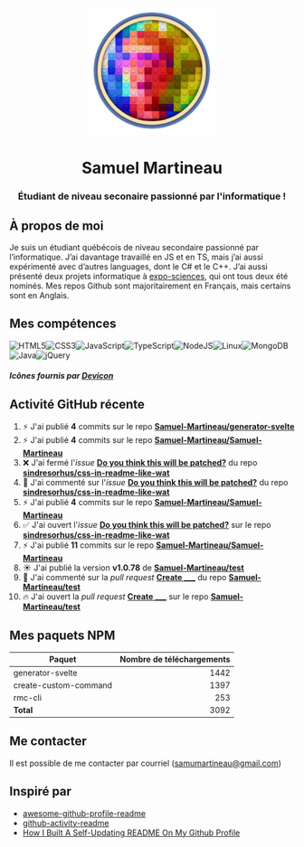 <div align="middle">
  <img height="225" alt="avatar" src="https://raw.githubusercontent.com/Samuel-Martineau/Samuel-Martineau/master/avatar.png">
  <h1>Samuel Martineau</h1>
  <h3>Étudiant de niveau seconaire passionné par l'informatique !</h3>
</div>

## À propos de moi

Je suis un étudiant québécois de niveau secondaire passionné par l’informatique. J’ai davantage travaillé en JS et en TS, mais j’ai aussi expérimenté avec d’autres languages, dont le C# et le C++. J’ai aussi présenté deux projets informatique à [expo-sciences](https://technoscience.ca/programmes/expo-sciences/), qui ont tous deux été nominés. Mes repos Github sont majoritairement en Français, mais certains sont en Anglais.

## Mes compétences

<img alt="HTML5" src="https://konpa.github.io/devicon/devicon.git/icons/html5/html5-original.svg" width="50" title="HTML5" /><img alt="CSS3" src="https://konpa.github.io/devicon/devicon.git/icons/css3/css3-original.svg" width="50" title="CSS3" /><img alt="JavaScript" src="https://konpa.github.io/devicon/devicon.git/icons/javascript/javascript-original.svg" width="50" title="JavaScript" /><img alt="TypeScript" src="https://konpa.github.io/devicon/devicon.git/icons/typescript/typescript-original.svg" width="50" title="TypeScript" /><img alt="NodeJS" src="https://konpa.github.io/devicon/devicon.git/icons/nodejs/nodejs-original.svg" width="50" title="NodeJS" /><img alt="Linux" src="https://konpa.github.io/devicon/devicon.git/icons/linux/linux-original.svg" width="50" title="Linux" /><img alt="MongoDB" src="https://konpa.github.io/devicon/devicon.git/icons/mongodb/mongodb-original.svg" width="50" title="MongoDB" /><img alt="Java" src="https://konpa.github.io/devicon/devicon.git/icons/java/java-original.svg" width="50" title="Java" /><img alt="jQuery" src="https://konpa.github.io/devicon/devicon.git/icons/jquery/jquery-original.svg" width="50" title="jQuery" />

##### Icônes fournis par [Devicon](https://konpa.github.io/devicon/)

## Activité GitHub récente

1. ⚡ J&#x27;ai publié **4** commits sur le repo [**Samuel-Martineau/generator-svelte**](https://github.com/Samuel-Martineau/generator-svelte)
2. ⚡ J&#x27;ai publié **4** commits sur le repo [**Samuel-Martineau/Samuel-Martineau**](https://github.com/Samuel-Martineau/Samuel-Martineau)
3. ❌ J&#x27;ai fermé l&#x27;_issue_ [**Do you think this will be patched?**](https://github.com/sindresorhus/css-in-readme-like-wat/issues/2) du repo [**sindresorhus/css-in-readme-like-wat**](https://github.com/sindresorhus/css-in-readme-like-wat)
4. 💬 J&#x27;ai commenté sur l&#x27;_issue_ [**Do you think this will be patched?**](https://github.com/sindresorhus/css-in-readme-like-wat/issues/2) du repo [**sindresorhus/css-in-readme-like-wat**](https://github.com/sindresorhus/css-in-readme-like-wat)
5. ⚡ J&#x27;ai publié **4** commits sur le repo [**Samuel-Martineau/Samuel-Martineau**](https://github.com/Samuel-Martineau/Samuel-Martineau)
6. ✅ J&#x27;ai ouvert l&#x27;_issue_ [**Do you think this will be patched?**](https://github.com/sindresorhus/css-in-readme-like-wat/issues/2) sur le repo [**sindresorhus/css-in-readme-like-wat**](https://github.com/sindresorhus/css-in-readme-like-wat)
7. ⚡ J&#x27;ai publié **11** commits sur le repo [**Samuel-Martineau/Samuel-Martineau**](https://github.com/Samuel-Martineau/Samuel-Martineau)
8. ☀️ J&#x27;ai publié la version **v1.0.78** de [**Samuel-Martineau/test**](https://github.com/Samuel-Martineau/test)
9. 💬 J&#x27;ai commenté sur la _pull request_ [**Create \_\_\_**](https://github.com/Samuel-Martineau/test/issues/2) du repo [**Samuel-Martineau/test**](https://github.com/Samuel-Martineau/test)
10. 🔥 J&#x27;ai ouvert la _pull request_ [**Create \_\_\_**](https://github.com/Samuel-Martineau/test/pull/2) sur le repo [**Samuel-Martineau/test**](https://github.com/Samuel-Martineau/test)

## Mes paquets NPM

| Paquet                | Nombre de téléchargements |
| --------------------- | ------------------------: |
| generator-svelte      |                      1442 |
| create-custom-command |                      1397 |
| rmc-cli               |                       253 |
| **Total**             |                      3092 |

## Me contacter

Il est possible de me contacter par courriel ([samumartineau@gmail.com](mailto:samumartineau@gmail.com))

## Inspiré par

- [awesome-github-profile-readme](https://github.com/abhisheknaiidu/awesome-github-profile-readme)
- [github-activity-readme](https://github.com/jamesgeorge007/github-activity-readme)
- [How I Built A Self-Updating README On My Github Profile](https://www.mokkapps.de/blog/how-i-built-a-self-updating-readme-on-my-git-hub-profile/)
